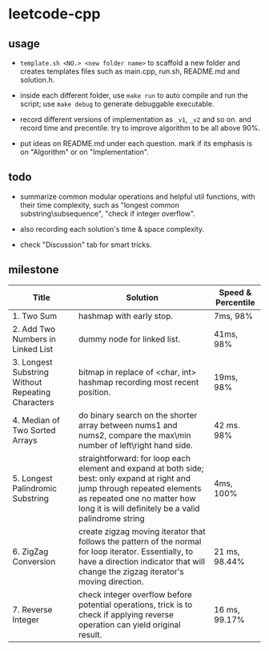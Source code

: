 # leetcode-cpp

## usage

- `template.sh <NO.> <new folder name>` to scaffold a new folder and creates templates files such as main.cpp, run.sh, README.md and solution.h.

- inside each different folder, use `make run` to auto compile and run the script; use `make debug` to generate debuggable executable.

- record different versions of implementation as `_v1`, `_v2` and so on. and record time and precentile. try to improve algorithm to be all above 90%.

- put ideas on README.md under each question. mark if its emphasis is on "Algorithm" or on "Implementation".

## todo

- summarize common modular operations and helpful util functions, with their time complexity, such as "longest common substring\subsequence", "check if integer overflow".

- also recording each solution's time & space complexity. 

- check "Discussion" tab for smart tricks.

## milestone

| Title | Solution | Speed & Percentile |
| ----- | -------- | ---------- |
|1. Two Sum | hashmap with early stop. | 7ms, 98% |
|2. Add Two Numbers in Linked List | dummy node for linked list. | 41ms, 98% | 
|3. Longest Substring Without Repeating Characters | bitmap in replace of <char, int> hashmap recording most recent position. | 19ms, 98% |
|4. Median of Two Sorted Arrays | do binary search on the shorter array between nums1 and nums2, compare the max\min number of left\right hand side. | 42 ms. 98% | 
|5. Longest Palindromic Substring | straightforward: for loop each element and expand at both side; best: only expand at right and jump through repeated elements as repeated one no matter how long it is will definitely be a valid palindrome string | 4ms, 100% |
|6. ZigZag Conversion| create zigzag moving iterator that follows the pattern of the normal for loop iterator. Essentially, to have a direction indicator that will change the zigzag iterator's moving direction. | 21 ms, 98.44%|
|7. Reverse Integer| check integer overflow before potential operations, trick is to check if applying reverse operation can yield original result. | 16 ms, 99.17%|
